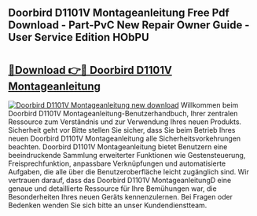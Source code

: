 ## Doorbird D1101V Montageanleitung Free Pdf Download - Part-PvC New Repair Owner Guide - User Service Edition HObPU

# <h2><a href="http://df6n64.blite.top/?on=Doorbird+D1101V+Montageanleitung">🔗Download 👉🔴 Doorbird D1101V Montageanleitung</a></h2>

[![Doorbird D1101V Montageanleitung new download](https://i.imgur.com/lujVjoI.png)](http://df6n64.blite.top/?on=Doorbird+D1101V+Montageanleitung)
Willkommen beim Doorbird D1101V Montageanleitung-Benutzerhandbuch, Ihrer zentralen Ressource zum Verständnis und zur Verwendung Ihres neuen Produkts. Sicherheit geht vor Bitte stellen Sie sicher, dass Sie beim Betrieb Ihres neuen Doorbird D1101V Montageanleitung alle Sicherheitsvorkehrungen beachten. Doorbird D1101V Montageanleitung bietet Benutzern eine beeindruckende Sammlung erweiterter Funktionen wie Gestensteuerung, Freisprechfunktion, anpassbare Verknüpfungen und automatisierte Aufgaben, die alle über die Benutzeroberfläche leicht zugänglich sind. Wir vertrauen darauf, dass das Doorbird D1101V MontageanleitungD eine genaue und detaillierte Ressource für Ihre Bemühungen war, die Besonderheiten Ihres neuen Geräts kennenzulernen. Bei Fragen oder Bedenken wenden Sie sich bitte an unser Kundendienstteam.
